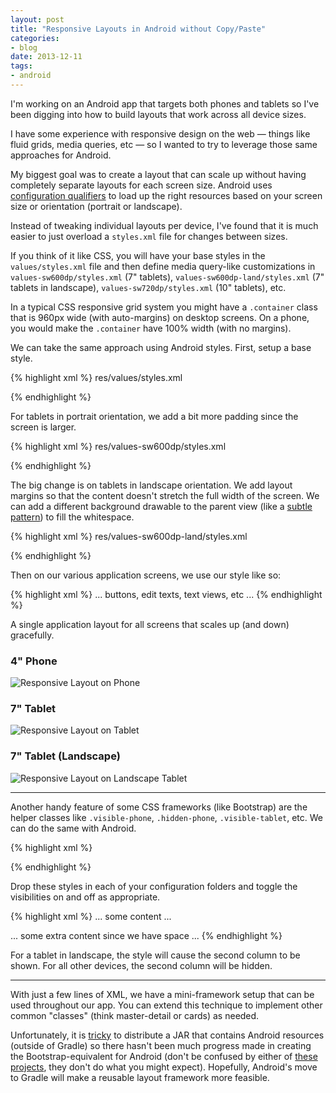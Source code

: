 ```yaml
---
layout: post
title: "Responsive Layouts in Android without Copy/Paste"
categories:
- blog
date: 2013-12-11
tags:
- android
---
```


I'm working on an Android app that targets both phones and tablets so I've been
digging into how to build layouts that work across all device sizes.

I have some experience with responsive design on the web &mdash; things like
fluid grids, media queries, etc &mdash; so I wanted to try to leverage those
same approaches for Android.

My biggest goal was to create a layout that can scale up without having
completely separate layouts for each screen size. Android uses 
[configuration qualifiers][cq] to load up the right resources based on your screen
size or orientation (portrait or landscape).

Instead of tweaking individual layouts per device, I've found that it is much
easier to just overload a `styles.xml` file for changes between sizes.

If you think of it like CSS, you will have your base styles in the
`values/styles.xml` file and then define media query-like customizations in
`values-sw600dp/styles.xml` (7" tablets), `values-sw600dp-land/styles.xml` 
(7" tablets in landscape), `values-sw720dp/styles.xml` (10" tablets), etc.

In a typical CSS responsive grid system you might have a `.container` class
that is 960px wide (with auto-margins) on desktop screens. On a phone, you would
make the `.container` have 100% width (with no margins).

We can take the same approach using Android styles. First, setup a base style.

{% highlight xml %}
res/values/styles.xml
<style name="Container">
    <item name="android:layout_margin">0dp</item>
    <item name="android:padding">16dp</item>
    <item name="android:layout_width">match_parent</item>
    <item name="android:layout_height">match_parent</item>
    <item name="android:orientation">vertical</item>
    <item name="android:background">@drawable/container_background</item>
</style>
{% endhighlight %}


For tablets in portrait orientation, we add a bit more padding since the 
screen is larger.

{% highlight xml %}
res/values-sw600dp/styles.xml
<style name="Container">
    <item name="android:layout_margin">0dp</item>
    <item name="android:padding">32dp</item>
    <item name="android:layout_width">match_parent</item>
    <item name="android:layout_height">match_parent</item>
    <item name="android:orientation">vertical</item>
    <item name="android:background">@drawable/container_background</item>
</style>
{% endhighlight %}

The big change is on tablets in landscape orientation. We add layout margins
so that the content doesn't stretch the full width of the screen. We can add
a different background drawable to the parent view (like a [subtle pattern][sp])
to fill the whitespace.

{% highlight xml %}
res/values-sw600dp-land/styles.xml
<style name="Container">
    <item name="android:layout_marginRight">130dp</item>
    <item name="android:layout_marginLeft">130dp</item>
    <item name="android:padding">32dp</item>
    <item name="android:layout_width">match_parent</item>
    <item name="android:layout_height">match_parent</item>
    <item name="android:orientation">vertical</item>
    <item name="android:background">@drawable/container_background</item>
</style>
{% endhighlight %}

Then on our various application screens, we use our style like so:

{% highlight xml %}
<LinearLayout style="@style/Container">
  ... buttons, edit texts, text views, etc ...
</LinearLayout>
{% endhighlight %}

A single application layout for all screens that scales up (and down)
gracefully.

### 4" Phone
![Responsive Layout on Phone]({{site.baseurl}}/static/responsive_android_phone.JPG)

### 7" Tablet
![Responsive Layout on Tablet]({{site.baseurl}}/static/responsive_android_tablet.JPG)

### 7" Tablet (Landscape)
![Responsive Layout on Landscape Tablet]({{site.baseurl}}/static/responsive_android_tablet_landscape.JPG)

---

Another handy feature of some CSS frameworks (like Bootstrap) are the helper
classes like `.visible-phone`, `.hidden-phone`, `.visible-tablet`, etc. We
can do the same with Android.

{% highlight xml %}
<!-- Device Visibility -->
<style name="PhoneOnly">
    <item name="android:visibility">gone</item>
</style>

<style name="TabletOnly">
    <item name="android:visibility">visible</item>
</style>

<style name="TabletPortraitOnly">
    <item name="android:visibility">gone</item>
</style>

<style name="TabletLandscapeOnly">
    <item name="android:visibility">visible</item>
</style>
{% endhighlight %}

Drop these styles in each of your configuration folders and toggle the
visibilities on and off as appropriate.

{% highlight xml %}
<LinearLayout android:id="@+id/column_one">
  ... some content ...
</LinearLayout>

<LinearLayout android:id="@+id/column_two"
  style="@style/TabletLandscapeOnly">
  ... some extra content since we have space ...
</LinearLayout>
{% endhighlight %}

For a tablet in landscape, the style will cause the second column to be shown.
For all other devices, the second column will be hidden.

---

With just a few lines of XML, we have a mini-framework setup that can be used
throughout our app. You can extend this technique to implement other common 
"classes" (think master-detail or cards) as needed.

Unfortunately, it is [tricky][tr] to distribute a JAR that contains Android resources
(outside of Gradle) so there hasn't been much progress made in creating the
Bootstrap-equivalent for Android (don't be confused by either of [these][ab1] 
[projects][ab2],
they don't do what you might expect). Hopefully, Android's move to Gradle will
make a reusable layout framework more feasible.

[sp]: http://mdswanson.com/blog/2012/01/30/repeating-background-textures-in-android.html
[cq]: http://developer.android.com/guide/practices/screens_support.html#DeclaringTabletLayouts
[ab1]: http://www.androidbootstrap.com/
[ab2]: https://github.com/Bearded-Hen/Android-Bootstrap
[tr]: http://stackoverflow.com/questions/1995004/packaging-android-resource-files-within-a-distributable-jar-file

